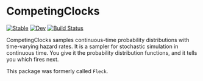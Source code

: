 # CompetingClocks

[![Stable](https://img.shields.io/badge/docs-stable-blue.svg)](https://adolgert.github.io/CompetingClocks.jl/stable)
[![Dev](https://img.shields.io/badge/docs-dev-blue.svg)](https://adolgert.github.io/CompetingClocks.jl/dev)
[![Build Status](https://github.com/adolgert/CompetingClocks.jl/workflows/CI/badge.svg)](https://github.com/adolgert/CompetingClocks.jl/actions)

CompetingClocks samples continuous-time probability distributions with time-varying hazard rates. It is a sampler for stochastic simulation in continuous time. You give it the probability distribution functions, and it tells you which fires next.

This package was formerly called `Fleck`.

